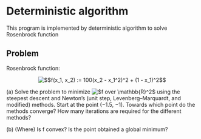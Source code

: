 # Deterministic algorithm

This program is implemented by deterministic algorithm to solve Rosenbrock function

## Problem

Rosenbrock function:<br>

<div style="text-align: center; margin-bottom: 10px;"><img src="https://latex.codecogs.com/gif.latex?$$f(x_1,&space;x_2)&space;:=&space;100(x_2&space;-&space;x_1^2)^2&space;&plus;&space;(1&space;-&space;x_1)^2$$" title="$$f(x_1, x_2) := 100(x_2 - x_1^2)^2 + (1 - x_1)^2$$" /></div>

(a) Solve the problem to minimize <img src="https://latex.codecogs.com/gif.latex?$f&space;over&space;\mathbb{R}^2$" title="$f over \mathbb{R}^2$" /> using the steepest descent and Newton’s (unit step, Levenberg–Marquardt, and modified) methods. Start at the point (−1.5, −1). Towards which point do the methods converge? How many iterations are required for the different methods?

(b) (Where) Is f convex? Is the point obtained a global minimum?

